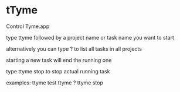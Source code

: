 # tTyme
Control Tyme.app

type ttyme followed by a project name or task name you want to start

alternatively you can type ? to list all tasks in all projects

starting a new task will end the running one

type ttyme stop to stop actual running task

examples: 	ttyme test
			      ttyme ?
			      ttyme stop
